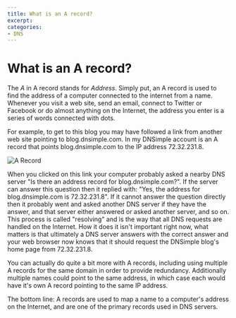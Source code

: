 ```yaml
---
title: What is an A record?
excerpt: 
categories:
- DNS
---
```


# What is an A record?

The *A* in A record stands for *Address*. Simply put, an A record is used to find the address of a computer connected to the internet from a name. Whenever you visit a web site, send an email, connect to Twitter or Facebook or do almost anything on the Internet, the address you enter is a series of words connected with dots.

For example, to get to this blog you may have followed a link from another web site pointing to blog.dnsimple.com. In my DNSimple account is an A record that points blog.dnsimple.com to the IP address 72.32.231.8.

![A Record](http://f.cl.ly/items/072v403p2I0T3e2a1B0F/dnsimple-record-a.jpg)

When you clicked on this link your computer probably asked a nearby DNS server "Is there an address record for blog.dnsimple.com?". If the server can answer this question then it replied with: "Yes, the address for blog.dnsimple.com is 72.32.231.8". If it cannot answer the question directly then it probably went and asked another DNS server if they have the answer, and that server either answered or asked another server, and so on. This process is called "resolving" and is the way that all DNS requests are handled on the Internet. How it does it isn't important right now, what matters is that ultimately a DNS server answers with the correct answer and your web browser now knows that it should request the DNSimple blog's home page from 72.32.231.8.

You can actually do quite a bit more with A records, including using multiple A records for the same domain in order to provide redundancy. Additionally multiple names could point to the same address, in which case each would have it's own A record pointing to the same IP address.

The bottom line: A records are used to map a name to a computer's address on the Internet, and are one of the primary records used in DNS servers.
